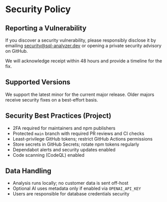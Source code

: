 # Security Policy

## Reporting a Vulnerability

If you discover a security vulnerability, please responsibly disclose it by emailing security@sql-analyzer.dev or opening a private security advisory on GitHub.

We will acknowledge receipt within 48 hours and provide a timeline for the fix.

## Supported Versions

We support the latest minor for the current major release. Older majors receive security fixes on a best-effort basis.

## Security Best Practices (Project)

- 2FA required for maintainers and npm publishers
- Protected `main` branch with required PR reviews and CI checks
- Least-privilege GitHub tokens; restrict GitHub Actions permissions
- Store secrets in GitHub Secrets; rotate npm tokens regularly
- Dependabot alerts and security updates enabled
- Code scanning (CodeQL) enabled

## Data Handling

- Analysis runs locally; no customer data is sent off-host
- Optional AI uses metadata only if enabled via `OPENAI_API_KEY`
- Users are responsible for database credentials security

